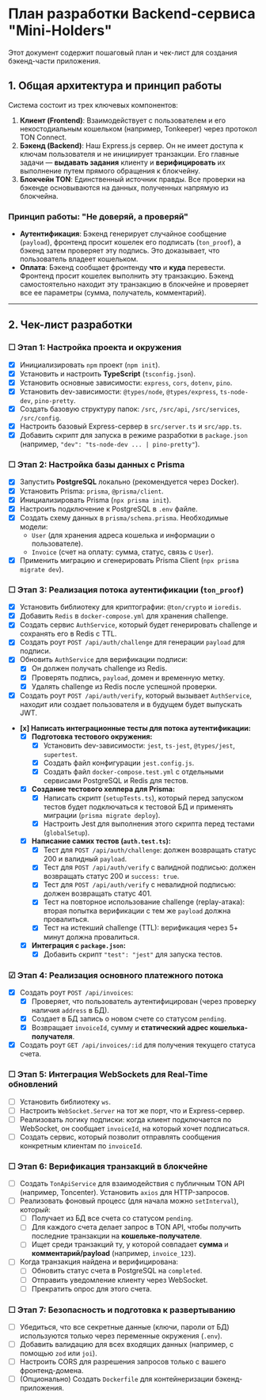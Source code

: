 # План разработки Backend-сервиса "Mini-Holders"

Этот документ содержит пошаговый план и чек-лист для создания бэкенд-части приложения.

## 1. Общая архитектура и принцип работы

Система состоит из трех ключевых компонентов:

1. **Клиент (Frontend)**: Взаимодействует с пользователем и его некостодиальным кошельком (например, Tonkeeper) через протокол TON Connect.
2. **Бэкенд (Backend)**: Наш Express.js сервер. Он не имеет доступа к ключам пользователя и не инициирует транзакции. Его главные задачи — **выдавать задания** клиенту и **верифицировать** их выполнение путем прямого обращения к блокчейну.
3. **Блокчейн TON**: Единственный источник правды. Все проверки на бэкенде основываются на данных, полученных напрямую из блокчейна.

### Принцип работы: "Не доверяй, а проверяй"

- **Аутентификация**: Бэкенд генерирует случайное сообщение (`payload`), фронтенд просит кошелек его подписать (`ton_proof`), а бэкенд затем проверяет эту подпись. Это доказывает, что пользователь владеет кошельком.
- **Оплата**: Бэкенд сообщает фронтенду **что** и **куда** перевести. Фронтенд просит кошелек выполнить эту транзакцию. Бэкенд самостоятельно находит эту транзакцию в блокчейне и проверяет все ее параметры (сумма, получатель, комментарий).

---

## 2. Чек-лист разработки

### ☐ Этап 1: Настройка проекта и окружения

- [x] Инициализировать `npm` проект (`npm init`).
- [x] Установить и настроить **TypeScript** (`tsconfig.json`).
- [x] Установить основные зависимости: `express`, `cors`, `dotenv`, `pino`.
- [x] Установить dev-зависимости: `@types/node`, `@types/express`, `ts-node-dev`, `pino-pretty`.
- [x] Создать базовую структуру папок: `/src`, `/src/api`, `/src/services`, `/src/config`.
- [x] Настроить базовый Express-сервер в `src/server.ts` и `src/app.ts`.
- [x] Добавить скрипт для запуска в режиме разработки в `package.json` (например, `"dev": "ts-node-dev ... | pino-pretty"`).

### ☐ Этап 2: Настройка базы данных с Prisma

- [x] Запустить **PostgreSQL** локально (рекомендуется через Docker).
- [x] Установить Prisma: `prisma`, `@prisma/client`.
- [x] Инициализировать Prisma (`npx prisma init`).
- [x] Настроить подключение к PostgreSQL в `.env` файле.
- [x] Создать схему данных в `prisma/schema.prisma`. Необходимые модели:
  - `User` (для хранения адреса кошелька и информации о пользователе).
  - `Invoice` (счет на оплату: сумма, статус, связь с `User`).
- [x] Применить миграцию и сгенерировать Prisma Client (`npx prisma migrate dev`).

### ☐ Этап 3: Реализация потока аутентификации (`ton_proof`)

- [x] Установить библиотеку для криптографии: `@ton/crypto` и `ioredis`.
- [x] Добавить `Redis` в `docker-compose.yml` для хранения challenge.
- [x] Создать сервис `AuthService`, который будет генерировать challenge и сохранять его в Redis с TTL.
- [x] Создать роут `POST /api/auth/challenge` для генерации `payload` для подписи.
- [x] Обновить `AuthService` для верификации подписи:
  - [x] Он должен получать challenge из Redis.
  - [x] Проверять подпись, `payload`, домен и временную метку.
  - [x] Удалять challenge из Redis после успешной проверки.
- [x] Создать роут `POST /api/auth/verify`, который вызывает `AuthService`, находит или создает пользователя и в будущем будет выпускать JWT.
- **[x] Написать интеграционные тесты для потока аутентификации:**
  - [x] **Подготовка тестового окружения:**
    - [x] Установить dev-зависимости: `jest`, `ts-jest`, `@types/jest`, `supertest`.
    - [x] Создать файл конфигурации `jest.config.js`.
    - [x] Создать файл `docker-compose.test.yml` с отдельными сервисами PostgreSQL и Redis для тестов.
  - [x] **Создание тестового хелпера для Prisma:**
    - [x] Написать скрипт (`setupTests.ts`), который перед запуском тестов будет подключаться к тестовой БД и применять миграции (`prisma migrate deploy`).
    - [x] Настроить Jest для выполнения этого скрипта перед тестами (`globalSetup`).
  - [x] **Написание самих тестов (`auth.test.ts`):**
    - [x] Тест для `POST /api/auth/challenge`: должен возвращать статус 200 и валидный `payload`.
    - [x] Тест для `POST /api/auth/verify` с валидной подписью: должен возвращать статус 200 и `success: true`.
    - [x] Тест для `POST /api/auth/verify` с невалидной подписью: должен возвращать статус 401.
    - [x] Тест на повторное использование challenge (replay-атака): вторая попытка верификации с тем же `payload` должна провалиться.
    - [x] Тест на истекший challenge (TTL): верификация через 5+ минут должна провалиться.
  - [x] **Интеграция с `package.json`:**
    - [x] Добавить скрипт `"test": "jest"` для запуска тестов.

### ☑ Этап 4: Реализация основного платежного потока

- [x] Создать роут `POST /api/invoices`:
  - [x] Проверяет, что пользователь аутентифицирован (через проверку наличия `address` в БД).
  - [x] Создает в БД запись о новом счете со статусом `pending`.
  - [x] Возвращает `invoiceId`, сумму и **статический адрес кошелька-получателя**.
- [x] Создать роут `GET /api/invoices/:id` для получения текущего статуса счета.

### ☐ Этап 5: Интеграция WebSockets для Real-Time обновлений

- [ ] Установить библиотеку `ws`.
- [ ] Настроить `WebSocket.Server` на тот же порт, что и Express-сервер.
- [ ] Реализовать логику подписки: когда клиент подключается по WebSocket, он сообщает `invoiceId`, на который хочет подписаться.
- [ ] Создать сервис, который позволит отправлять сообщения конкретным клиентам по `invoiceId`.

### ☐ Этап 6: Верификация транзакций в блокчейне

- [ ] Создать `TonApiService` для взаимодействия с публичным TON API (например, Toncenter). Установить `axios` для HTTP-запросов.
- [ ] Реализовать фоновый процесс (для начала можно `setInterval`), который:
  - [ ] Получает из БД все счета со статусом `pending`.
  - [ ] Для каждого счета делает запрос в TON API, чтобы получить последние транзакции на **кошельке-получателе**.
  - [ ] Ищет среди транзакций ту, у которой совпадает **сумма** и **комментарий/payload** (например, `invoice_123`).
- [ ] Когда транзакция найдена и верифицирована:
  - [ ] Обновить статус счета в PostgreSQL на `completed`.
  - [ ] Отправить уведомление клиенту через WebSocket.
  - [ ] Прекратить опрос для этого счета.

### ☐ Этап 7: Безопасность и подготовка к развертыванию

- [ ] Убедиться, что все секретные данные (ключи, пароли от БД) используются только через переменные окружения (`.env`).
- [ ] Добавить валидацию для всех входящих данных (например, с помощью `zod` или `joi`).
- [ ] Настроить CORS для разрешения запросов только с вашего фронтенд-домена.
- [ ] (Опционально) Создать `Dockerfile` для контейнеризации бэкенд-приложения.
